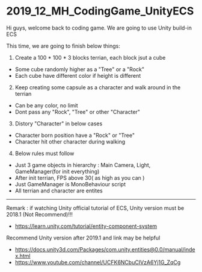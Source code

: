 # 2019_12_MH_CodingGame_UnityECS

Hi guys, welcome back to coding game.
We are going to use Unity build-in ECS

This time, we are going to finish below things:
1. Create a 100 * 100 * 3 blocks terrian, each block jsut a cube 
- Some cube randomly higher as a "Tree" or a "Rock"
- Each cube have different color if height is different

2. Keep creating some capsule as a character and walk around in the terrian
- Can be any color, no limit
- Dont pass any "Rock", "Tree" or other "Character"

3. Distory "Character" in below cases
- Character born position have a "Rock" or "Tree"
- Character hit other character during walking

4. Below rules must follow
- Just 3 game objects in hierarchy : Main Camera, Light, GameManager(for init everything)
- After init terrian, FPS above 30( as high as you can )
- Just GameManager is MonoBehaviour script
- All terrian and character are entites

-----------------------------------------------------------------------------------------
Remark :
if watching Unity official tutorial of ECS, Unity version must be 2018.1
(Not Recommend)!!!
- https://learn.unity.com/tutorial/entity-component-system

Recommend Unity version after 2019.1 and link may be helpful
- https://docs.unity3d.com/Packages/com.unity.entities@0.0/manual/index.html
- https://www.youtube.com/channel/UCFK6NCbuCIVzA6Yj1G_ZqCg

